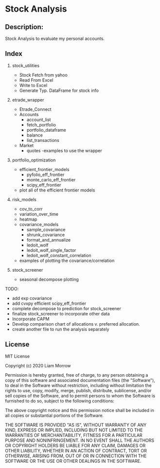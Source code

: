# Stock Analysis

## Description:
Stock Analysis to evaluate my personal accounts.

## Index
1. stock_utilities
    - Stock Fetch from yahoo
    - Read From Excel
    - Write to Excel
    - Generate Typ. DataFrame for stock info

2. etrade_wrapper
    - Etrade_Connect
    - Accounts
      - account_list
      - fetch_portfolio
      - portfolio_dataframe
      - balance
      - list_transactions
    - Market
      - quotes
    -examples to use the wrapper

3. portfolio_optimization
    - efficient_frontier_models
      - pyfolio_eff_frontier
      - monte_carlo_eff_frontier
      - scipy_eff_frontier
    - plot all of the efficient frontier models

4. risk_models
    - cov_to_corr
    - variation_over_time
    - heatmap
    - covariance_models
      - sample_covariance
      - shrunk_covariance
      - format_and_annualize
      - ledoit_wolf
      - ledoit_wolf_single_factor
      - ledoit_wolf_constant_correlation
    - examples of plotting the covariance/correlation

5. stock_screener
    - seasonal decompose plotting


TODO:
- add exp covariance
- add cvxpy efficient scipy_eff_frontier
- complete decompose to prediction for stock_screener
- finalize stock_screener to incorporate other data
- Incorporate CAPM
- Develop comparison chart of allocations v. preferred allocation.
- create another file to run the analysis separately


## License
MIT License

Copyright (c) 2020 Liam Morrow

Permission is hereby granted, free of charge, to any person obtaining a copy of this software and associated documentation files (the "Software"), to deal in the Software without restriction, including without limitation the rights to use, copy, modify, merge, publish, distribute, sublicense, and/or sell copies of the Software, and to permit persons to whom the Software is furnished to do so, subject to the following conditions:

The above copyright notice and this permission notice shall be included in all copies or substantial portions of the Software.

THE SOFTWARE IS PROVIDED "AS IS", WITHOUT WARRANTY OF ANY KIND, EXPRESS OR IMPLIED, INCLUDING BUT NOT LIMITED TO THE WARRANTIES OF MERCHANTABILITY, FITNESS FOR A PARTICULAR PURPOSE AND NONINFRINGEMENT. IN NO EVENT SHALL THE AUTHORS OR COPYRIGHT HOLDERS BE LIABLE FOR ANY CLAIM, DAMAGES OR OTHER LIABILITY, WHETHER IN AN ACTION OF CONTRACT, TORT OR OTHERWISE, ARISING FROM, OUT OF OR IN CONNECTION WITH THE SOFTWARE OR THE USE OR OTHER DEALINGS IN THE SOFTWARE.
